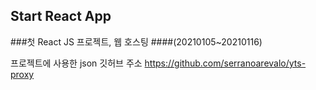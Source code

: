 ## Start React App

###첫 React JS 프로젝트, 웹 호스팅
####(20210105~20210116)

프로젝트에 사용한 json 깃허브 주소
https://github.com/serranoarevalo/yts-proxy
